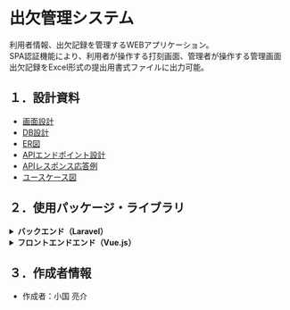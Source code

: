 # 出欠管理システム

利用者情報、出欠記録を管理するWEBアプリケーション。<br>
SPA認証機能により、利用者が操作する打刻画面、管理者が操作する管理画面<br>
出欠記録をExcel形式の提出用書式ファイルに出力可能。

## １．設計資料

- [画面設計](https://drive.google.com/file/d/1SnSZXtZI_RW8MyoaQKi-5kJRKxoi9kHA/view?usp=sharing)
- [DB設計](https://docs.google.com/spreadsheets/d/17RrS2w2tT9tho0lYT3gNw_mgJa9HsXAvaGf-L8HB3-M/edit?usp=sharing)
- [ER図](https://drive.google.com/file/d/1kQ1C5ky3_muGoZtLrMPVJ_NGWB79cnLf/view?usp=sharing)
- [APIエンドポイント設計](https://docs.google.com/document/d/1TJakUUqc22AOlnHskWc17qnKZRHTCMaJfrcxrMjBXKs/edit?usp=sharing)
- [APIレスポンス応答例](https://docs.google.com/document/d/1aAdXZJJfrltc-fAh2bo95gssix-HP8EqhrV0sxHJ050/edit?usp=sharing)
- [ユースケース図](https://drive.google.com/file/d/1Bx9gb8y7wBuTnkhYb5jkV36CA5oOfKSH/view?usp=sharing)

## ２．使用パッケージ・ライブラリ

<details>
<summary><b>バックエンド（Laravel）</b></summary>
<ul>
  <li>
    <dl>
      <dt><a href="https://packagist.org/packages/laravel/framework">laravel/framework v8.55.0</a></dt>
      <dd>laravelフレームワーク</dd>
    </dl>
  </li>
  <li>
    <dl>
      <dt><a href="https://packagist.org/packages/laravel/sanctum">laravel/sanctum v2.11.2</a></dt>
      <dd>SPA認証に使用</dd>
    </dl>
  </li>
  <li>
    <dl>
      <dt><a href="https://packagist.org/packages/nesbot/carbon">nesbot/carbon　2.51.1</a></dt>
      <dd>PHPサーバー内で日付や時間を処理</dd>
    </dl>
  </li>
  <li>
    <dl>
      <dt><a href="https://packagist.org/packages/phpoffice/phpspreadsheet">phpoffice/phpspreadsheet 1.18.0</a></dt>
      <dd>出欠記録をExcelファイルに出力</dd>
    </dl>
  </li>
  <li>
    <dl>
      <dt><a href="https://packagist.org/packages/madnest/madzipper">madnest/madzipper v1.1.0</a></dt>
      <dd>複数のExcelファイルをZip圧縮</dd>
    </dl>
  </li>
  <li>
    <dl>
      <dt><a href="https://packagist.org/packages/mnabialek/laravel-sql-logger">mnabialek/laravel-sql-logger 2.2.8</a></dt>
      <dd>クエリログを記録</dd>
    </dl>
  </li>
</ul>
</details>

<details>
<summary><b>フロントエンドエンド（Vue.js）</b></summary>
<ul>
<li>
  <dl>
    <dt><a href="https://www.npmjs.com/package/vue">vue@2.6.14</a></dt>
    <dd>Vue.jsフレームワーク</dd>
  </dl>
</li>
<li>
  <dl>
    <dt><a href="https://www.npmjs.com/package/vue-router">vue-router@3.5.2</a></dt>
    <dd>シングルページアプリケーション機能の導入</dd>
  </dl>
</li>
<li>
  <dl>
    <dt><a href="https://www.npmjs.com/package/vuex">vuex@3.6.2</a></dt>
    <dd>リアクティブデータの状態管理</dd>
  </dl>
</li>
<li>
  <dl>
    <dt><a href="https://www.npmjs.com/package/axios">axios@0.21.1</a></dt>
    <dd>非同期通信</dd>
  </dl>
</li>
<li>
  <dl>
    <dt><a href="https://www.npmjs.com/package/vuetify">vuetify@2.5.8</a></dt>
    <dd>UIフレームワーク</dd>
  </dl>
</li>
</ul>
</details>

## ３．作成者情報

- 作成者：小国 亮介
